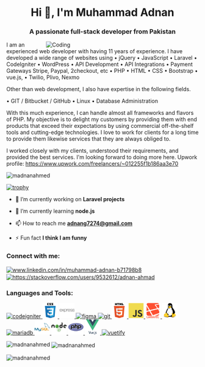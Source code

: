 <h1 align="center">Hi 👋, I'm Muhammad Adnan</h1>
<h3 align="center">A passionate full-stack developer from Pakistan</h3>
<p dir="auto"><a target="_blank" rel="noopener noreferrer" href="https://camo.githubusercontent.com/683e2187241c641430216c864ce93fc5a0e0dfb232c5a01d1c54b54d63aa8cb2/68747470733a2f2f63646e2e6472696262626c652e636f6d2f75736572732f313136323037372f73637265656e73686f74732f333834383931342f70726f6772616d6d65722e676966"><img align="right" alt="Coding" width="400" src="https://www.chawtechsolutions.com/wp-content/uploads/2019/03/developer.gif" data-animated-image="" data-canonical-src="https://cdn.dribbble.com/users/1162077/screenshots/3848914/programmer.gif" style="max-width: 100%;"></a></p>
I am an experienced web developer with having 11 years of experience. I have developed a wide range of websites using
• jQuery
• JavaScript
• Laravel
• CodeIgniter
• WordPress
• API Development
• API Integrations
• Payment Gateways Stripe, Paypal, 2checkout, etc
• PHP
• HTML
• CSS
• Bootstrap
• vue.js,
• Twilio, Plivo, Nexmo

Other than web development, I also have expertise in the following fields.

• GIT / Bitbucket / GitHub
• Linux
• Database Administration

With this much experience, I can handle almost all frameworks and flavors of PHP.
My objective is to delight my customers by providing them with end products that exceed their expectations by using commercial off-the-shelf tools and cutting-edge technologies.
I love to work for clients for a long time to provide them likewise services that they are always obliged to.

I worked closely with my clients, understood their requirements, and provided the best services. I'm looking forward to doing more here.
Upwork profile: https://www.upwork.com/freelancers/~012255f1b186aa3e70


<p align="left"> <img src="https://komarev.com/ghpvc/?username=madnanahmed&label=Profile%20views&color=0e75b6&style=flat" alt="madnanahmed" /> </p>

[![trophy](https://github-profile-trophy.vercel.app/?username=ryo-ma)](https://github.com/ryo-ma/github-profile-trophy)

- 🔭 I’m currently working on **Laravel projects**

- 🌱 I’m currently learning **node.js**

- 📫 How to reach me **adnang7274@gmail.com**

- ⚡ Fun fact **I think I am funny**

<h3 align="left">Connect with me:</h3>
<p align="left">
<a href="https://linkedin.com/in/muhammad-adnan-b71798b8" target="blank"><img align="center" src="https://raw.githubusercontent.com/rahuldkjain/github-profile-readme-generator/master/src/images/icons/Social/linked-in-alt.svg" alt="www.linkedin.com/in/muhammad-adnan-b71798b8" height="30" width="40" /></a>
<a href="https://stackoverflow.com/users/9532612/adnan-ahmad" target="blank"><img align="center" src="https://raw.githubusercontent.com/rahuldkjain/github-profile-readme-generator/master/src/images/icons/Social/stack-overflow.svg" alt="https://stackoverflow.com/users/9532612/adnan-ahmad" height="30" width="40" /></a>
</p>

<h3 align="left">Languages and Tools:</h3>
<p align="left"> <a href="https://codeigniter.com" target="_blank" rel="noreferrer"> <img src="https://cdn.worldvectorlogo.com/logos/codeigniter.svg" alt="codeigniter" width="40" height="40"/> </a> <a href="https://www.w3schools.com/css/" target="_blank" rel="noreferrer"> <img src="https://raw.githubusercontent.com/devicons/devicon/master/icons/css3/css3-original-wordmark.svg" alt="css3" width="40" height="40"/> </a> <a href="https://expressjs.com" target="_blank" rel="noreferrer"> <img src="https://raw.githubusercontent.com/devicons/devicon/master/icons/express/express-original-wordmark.svg" alt="express" width="40" height="40"/> </a> <a href="https://www.figma.com/" target="_blank" rel="noreferrer"> <img src="https://www.vectorlogo.zone/logos/figma/figma-icon.svg" alt="figma" width="40" height="40"/> </a> <a href="https://git-scm.com/" target="_blank" rel="noreferrer"> <img src="https://www.vectorlogo.zone/logos/git-scm/git-scm-icon.svg" alt="git" width="40" height="40"/> </a> <a href="https://www.w3.org/html/" target="_blank" rel="noreferrer"> <img src="https://raw.githubusercontent.com/devicons/devicon/master/icons/html5/html5-original-wordmark.svg" alt="html5" width="40" height="40"/> </a> <a href="https://developer.mozilla.org/en-US/docs/Web/JavaScript" target="_blank" rel="noreferrer"> <img src="https://raw.githubusercontent.com/devicons/devicon/master/icons/javascript/javascript-original.svg" alt="javascript" width="40" height="40"/> </a> <a href="https://laravel.com/" target="_blank" rel="noreferrer"> <img src="https://raw.githubusercontent.com/devicons/devicon/master/icons/laravel/laravel-plain-wordmark.svg" alt="laravel" width="40" height="40"/> </a> <a href="https://www.linux.org/" target="_blank" rel="noreferrer"> <img src="https://raw.githubusercontent.com/devicons/devicon/master/icons/linux/linux-original.svg" alt="linux" width="40" height="40"/> </a> <a href="https://mariadb.org/" target="_blank" rel="noreferrer"> <img src="https://www.vectorlogo.zone/logos/mariadb/mariadb-icon.svg" alt="mariadb" width="40" height="40"/> </a> <a href="https://www.mysql.com/" target="_blank" rel="noreferrer"> <img src="https://raw.githubusercontent.com/devicons/devicon/master/icons/mysql/mysql-original-wordmark.svg" alt="mysql" width="40" height="40"/> </a> <a href="https://nodejs.org" target="_blank" rel="noreferrer"> <img src="https://raw.githubusercontent.com/devicons/devicon/master/icons/nodejs/nodejs-original-wordmark.svg" alt="nodejs" width="40" height="40"/> </a> <a href="https://www.php.net" target="_blank" rel="noreferrer"> <img src="https://raw.githubusercontent.com/devicons/devicon/master/icons/php/php-original.svg" alt="php" width="40" height="40"/> </a> <a href="https://vuejs.org/" target="_blank" rel="noreferrer"> <img src="https://raw.githubusercontent.com/devicons/devicon/master/icons/vuejs/vuejs-original-wordmark.svg" alt="vuejs" width="40" height="40"/> </a> <a href="https://vuetifyjs.com/en/" target="_blank" rel="noreferrer"> <img src="https://bestofjs.org/logos/vuetify.svg" alt="vuetify" width="40" height="40"/> </a> </p>

<p><img align="left" src="https://github-readme-stats.vercel.app/api/top-langs?username=madnanahmed&show_icons=true&locale=en&layout=compact" alt="madnanahmed" /></p>

<p>&nbsp;<img align="center" src="https://github-readme-stats.vercel.app/api?username=madnanahmed&show_icons=true&locale=en" alt="madnanahmed" /></p>

<p><img align="center" src="https://github-readme-streak-stats.herokuapp.com/?user=madnanahmed&" alt="madnanahmed" /></p>


